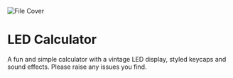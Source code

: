 ![File Cover](https://res.cloudinary.com/dewmpixcd/image/upload/v1731959949/github/calculator_kduiuy.jpg)

# LED Calculator

A fun and simple calculator with a vintage LED display, styled keycaps and sound effects. Please raise any issues you find.